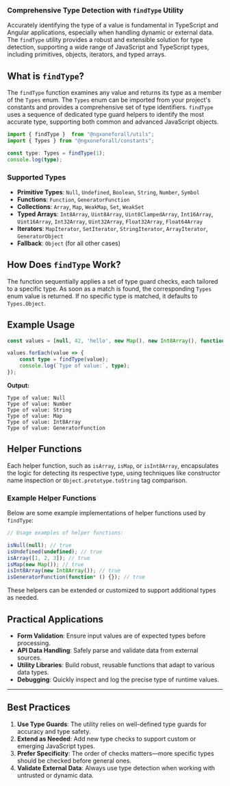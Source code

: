 ### Comprehensive Type Detection with `findType` Utility

Accurately identifying the type of a value is fundamental in TypeScript and Angular applications, especially when handling dynamic or external data. The `findType` utility provides a robust and extensible solution for type detection, supporting a wide range of JavaScript and TypeScript types, including primitives, objects, iterators, and typed arrays.


## What is `findType`?
The `findType` function examines any value and returns its type as a member of the `Types` enum. The `Types` enum can be imported from your project's constants and provides a comprehensive set of type identifiers. `findType` uses a sequence of dedicated type guard helpers to identify the most accurate type, supporting both common and advanced JavaScript objects.

```typescript
import { findType }  from "@ngxoneforall/utils";
import { Types } from "@ngxoneforall/constants";

const type: Types = findType(1);
console.log(type);
```


### Supported Types

- **Primitive Types**: `Null`, `Undefined`, `Boolean`, `String`, `Number`, `Symbol`
- **Functions**: `Function`, `GeneratorFunction`
- **Collections**: `Array`, `Map`, `WeakMap`, `Set`, `WeakSet`
- **Typed Arrays**: `Int8Array`, `Uint8Array`, `Uint8ClampedArray`, `Int16Array`, `Uint16Array`, `Int32Array`, `Uint32Array`, `Float32Array`, `Float64Array`
- **Iterators**: `MapIterator`, `SetIterator`, `StringIterator`, `ArrayIterator`, `GeneratorObject`
- **Fallback**: `Object` (for all other cases)


## How Does `findType` Work?

The function sequentially applies a set of type guard checks, each tailored to a specific type. As soon as a match is found, the corresponding `Types` enum value is returned. If no specific type is matched, it defaults to `Types.Object`.



## Example Usage

```typescript
const values = [null, 42, 'hello', new Map(), new Int8Array(), function* () {}];

values.forEach(value => {
    const type = findType(value);
    console.log(`Type of value:`, type);
});
```

**Output:**
```
Type of value: Null
Type of value: Number
Type of value: String
Type of value: Map
Type of value: Int8Array
Type of value: GeneratorFunction
```

## Helper Functions

Each helper function, such as `isArray`, `isMap`, or `isInt8Array`, encapsulates the logic for detecting its respective type, using techniques like constructor name inspection or `Object.prototype.toString` tag comparison.

### Example Helper Functions

Below are some example implementations of helper functions used by `findType`:
```typescript
// Usage examples of helper functions:

isNull(null); // true
isUndefined(undefined); // true
isArray([1, 2, 3]); // true
isMap(new Map()); // true
isInt8Array(new Int8Array()); // true
isGeneratorFunction(function* () {}); // true
```

These helpers can be extended or customized to support additional types as needed.

## Practical Applications

- **Form Validation**: Ensure input values are of expected types before processing.
- **API Data Handling**: Safely parse and validate data from external sources.
- **Utility Libraries**: Build robust, reusable functions that adapt to various data types.
- **Debugging**: Quickly inspect and log the precise type of runtime values.

---

## Best Practices

1. **Use Type Guards**: The utility relies on well-defined type guards for accuracy and type safety.
2. **Extend as Needed**: Add new type checks to support custom or emerging JavaScript types.
3. **Prefer Specificity**: The order of checks matters—more specific types should be checked before general ones.
4. **Validate External Data**: Always use type detection when working with untrusted or dynamic data.

